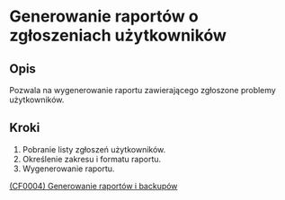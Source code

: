 # Generowanie raportów o zgłoszeniach użytkowników

## Opis
Pozwala na wygenerowanie raportu zawierającego zgłoszone problemy użytkowników.

## Kroki
1. Pobranie listy zgłoszeń użytkowników.
2. Określenie zakresu i formatu raportu.
3. Wygenerowanie raportu.

[(CF0004) Generowanie raportów i backupów](../../3.wizja.systemu/3.3.cechy.funkcjonalne/cechy.funkcjonalne/CF0004.md)